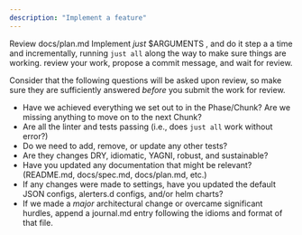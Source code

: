 ```yaml
---
description: "Implement a feature"
---
```


Review docs/plan.md
Implement *just* $ARGUMENTS , and do it step a a time and incrementally, running `just all` along the way to make sure things are working. review your work, propose a commit message, and wait for review.

Consider that the following questions will be asked upon review, so make sure they are sufficiently answered *before* you submit the work for review.

- Have we achieved everything we set out to in the Phase/Chunk? Are we missing anything to move on to the next Chunk?
- Are all the linter and tests passing (i.e., does `just all` work without error?)
- Do we need to add, remove, or update any other tests?
- Are they changes DRY, idiomatic, YAGNI, robust, and sustainable?
- Have you updated any documentation that might be relevant? (README.md, docs/spec.md, docs/plan.md, etc.)
- If any changes were made to settings, have you updated the default JSON configs, alerters.d configs, and/or helm charts?
- If we made a *major* architectural change or overcame significant hurdles, append a journal.md entry following the idioms and format of that file.
